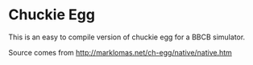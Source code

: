 # Chuckie Egg

This is an easy to compile version of chuckie egg for a BBCB simulator.

Source comes from http://marklomas.net/ch-egg/native/native.htm
